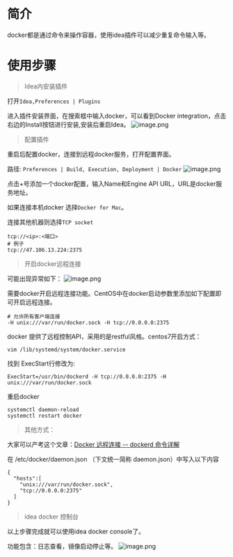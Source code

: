 # 简介
docker都是通过命令来操作容器，使用idea插件可以减少重复命令输入等。

# 使用步骤
> Idea内安装插件

打开`Idea,Preferences | Plugins`

进入插件安装界面，在搜索框中输入docker，可以看到Docker integration，点击右边的Install按钮进行安装,安装后重启Idea。
![image.png](https://raw.githubusercontent.com/purgeyao/TechnologyArticle/master/A-IMG/docker-plugins.png)

> 配置插件

重启后配置docker，连接到远程docker服务，打开配置界面。

路径: `Preferences | Build, Execution, Deployment | Docker`
![image.png](https://raw.githubusercontent.com/purgeyao/TechnologyArticle/master/A-IMG/docker-plugins-Set.png)

点击+号添加一个docker配置，输入Name和Engine API URL，URL是docker服务地址。

如果连接本机docker 选择`Docker for Mac`。

连接其他机器则选择`TCP socket`
```
tcp://<ip>:<端口>
# 例子
tcp://47.106.13.224:2375
```

> 开启docker远程连接

可能出现异常如下：
![image.png](https://raw.githubusercontent.com/purgeyao/TechnologyArticle/master/A-IMG/further%20information%2039.10%20375.png)

需要docker开启远程连接功能。CentOS中在docker启动参数里添加如下配置即可开启远程连接。

```
# 允许所有客户端连接
-H unix:///var/run/docker.sock -H tcp://0.0.0.0:2375
```

docker 提供了远程控制API，采用的是restful风格。centos7开启方式： 
```
vim /lib/systemd/system/docker.service
```
找到 ExecStart行修改为:
```
ExecStart=/usr/bin/dockerd -H tcp://0.0.0.0:2375 -H unix:///var/run/docker.sock
```

重启docker
```
systemctl daemon-reload
systemctl restart docker
```

> 其他方式：

大家可以产考这个文章：[Docker 远程连接 -- dockerd 命令详解](https://cloud.tencent.com/developer/article/1047265)

在 /etc/docker/daemon.json （下文统一简称 daemon.json）中写入以下内容
```
{
  "hosts":[
    "unix:///var/run/docker.sock",
    "tcp://0.0.0.0:2375"
  ]
}
```
> idea docker 控制台

以上步骤完成就可以使用idea docker console了。

功能包含：日志查看，镜像启动停止等。
![image.png](https://raw.githubusercontent.com/purgeyao/TechnologyArticle/master/A-IMG/docker-run-p.png)
